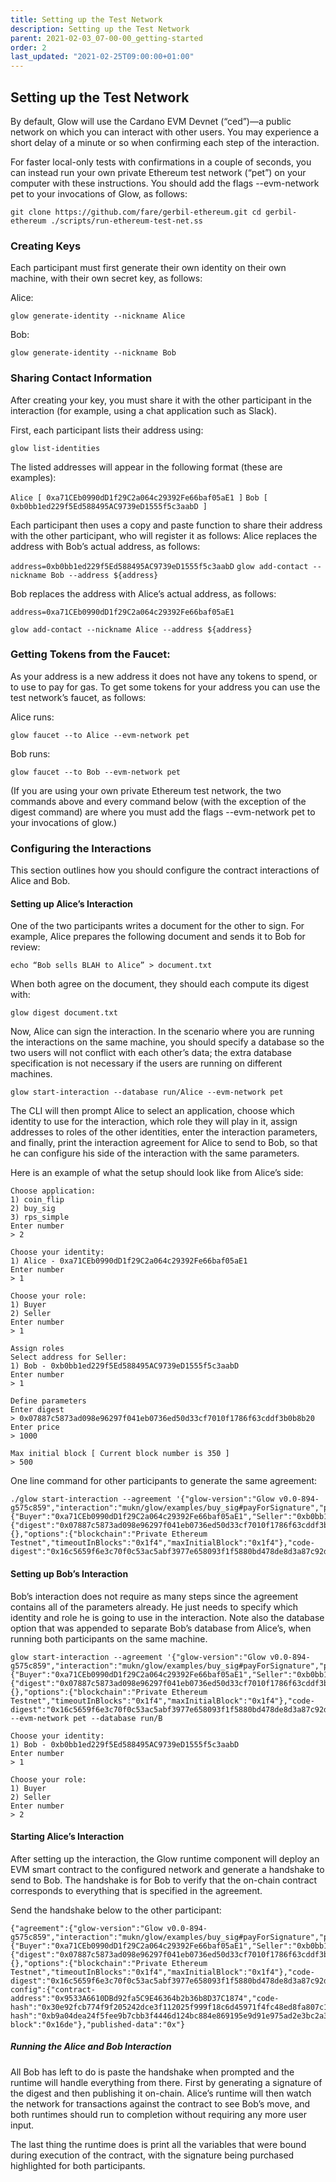 ```yaml
---
title: Setting up the Test Network
description: Setting up the Test Network
parent: 2021-02-03_07-00-00_getting-started
order: 2
last_updated: "2021-02-25T09:00:00+01:00"
---
```

## Setting up the Test Network

By default, Glow will use the Cardano EVM Devnet (“ced”)—a public network on which you can interact with other users. You may experience a short delay of a minute or so when confirming each step of the interaction.

For faster local-only tests with confirmations in a couple of seconds, you can instead run your own private Ethereum test network (“pet”) on your computer with these instructions. You should add the flags --evm-network pet to your invocations of Glow, as follows:

`git clone https://github.com/fare/gerbil-ethereum.git
cd gerbil-ethereum
./scripts/run-ethereum-test-net.ss`

### Creating Keys
Each participant must first generate their own identity on their own machine, with their own secret key, as follows:

Alice:

`glow generate-identity --nickname Alice`

Bob:

`glow generate-identity --nickname Bob`

### Sharing Contact Information
After creating your key, you must share it with the other participant in the interaction (for example, using a chat application such as Slack).

First, each participant lists their address using:

`glow list-identities`

The listed addresses will appear in the following format (these are examples):

`Alice [ 0xa71CEb0990dD1f29C2a064c29392Fe66baf05aE1 ]`
`Bob [ 0xb0bb1ed229f5Ed588495AC9739eD1555f5c3aabD ]`

Each participant then uses a copy and paste function to share their address with the other participant, who will register it as follows:
Alice replaces the address with Bob’s actual address, as follows:

`address=0xb0bb1ed229f5Ed588495AC9739eD1555f5c3aabD`
`glow add-contact --nickname Bob --address ${address}`

Bob replaces the address with Alice’s actual address, as follows:

`address=0xa71CEb0990dD1f29C2a064c29392Fe66baf05aE1`

`glow add-contact --nickname Alice --address ${address}`

### Getting Tokens from the Faucet:
As your address is a new address it does not have any tokens to spend, or to use to pay for gas. To get some tokens for your address you can use the test network’s faucet, as follows:

Alice runs:

`glow faucet --to Alice --evm-network pet`

Bob runs:

`glow faucet --to Bob --evm-network pet`

(If you are using your own private Ethereum test network, the two commands above and every command below (with the exception of the digest command) are where you must add the flags --evm-network pet to your invocations of glow.)

### Configuring the Interactions
This section outlines how you should configure the contract interactions of Alice and Bob. 

#### Setting up Alice’s Interaction
One of the two participants writes a document for the other to sign. For example, Alice prepares the following document and sends it to Bob for review:

`echo “Bob sells BLAH to Alice” > document.txt`

When both agree on the document, they should each compute its digest with:

`glow digest document.txt`

Now, Alice can sign the interaction. In the scenario where you are running the interactions on the same machine, you should specify a database so the two users will not conflict with each other’s data; the extra database specification is not necessary if the users are running on different machines.

`glow start-interaction --database run/Alice --evm-network pet`

The CLI will then prompt Alice to select an application, choose which identity to use for the interaction, which role they will play in it, assign addresses to roles of the other identities, enter the interaction parameters, and finally, print the interaction agreement for Alice to send to Bob, so that he can configure his side of the interaction with the same parameters.

Here is an example of what the setup should look like from Alice’s side:

```
Choose application:
1) coin_flip
2) buy_sig
3) rps_simple
Enter number
> 2
```

```
Choose your identity:
1) Alice - 0xa71CEb0990dD1f29C2a064c29392Fe66baf05aE1
Enter number
> 1
```

```
Choose your role:
1) Buyer
2) Seller
Enter number
> 1
```

```
Assign roles
Select address for Seller:
1) Bob - 0xb0bb1ed229f5Ed588495AC9739eD1555f5c3aabD
Enter number
> 1
```

```
Define parameters
Enter digest
> 0x07887c5873ad098e96297f041eb0736ed50d33cf7010f1786f63cddf3b0b8b20
Enter price
> 1000
```

```
Max initial block [ Current block number is 350 ]
> 500
```

One line command for other participants to generate the same agreement:
```
./glow start-interaction --agreement '{"glow-version":"Glow v0.0-894-g575c859","interaction":"mukn/glow/examples/buy_sig#payForSignature","participants":{"Buyer":"0xa71CEb0990dD1f29C2a064c29392Fe66baf05aE1","Seller":"0xb0bb1ed229f5Ed588495AC9739eD1555f5c3aabD"},"parameters":{"digest":"0x07887c5873ad098e96297f041eb0736ed50d33cf7010f1786f63cddf3b0b8b20","price":"0x3e8"},"reference":{},"options":{"blockchain":"Private Ethereum Testnet","timeoutInBlocks":"0x1f4","maxInitialBlock":"0x1f4"},"code-digest":"0x16c5659f6e3c70f0c53ac5abf3977e658093f1f5880bd478de8d3a87c92d9607"}'
```

#### Setting up Bob’s Interaction
Bob’s interaction does not require as many steps since the agreement contains all of the parameters already. He just needs to specify which identity and role he is going to use in the interaction. Note also the database option that was appended to separate Bob’s database from Alice’s, when running both participants on the same machine.

```
glow start-interaction --agreement '{"glow-version":"Glow v0.0-894-g575c859","interaction":"mukn/glow/examples/buy_sig#payForSignature","participants":{"Buyer":"0xa71CEb0990dD1f29C2a064c29392Fe66baf05aE1","Seller":"0xb0bb1ed229f5Ed588495AC9739eD1555f5c3aabD"},"parameters":{"digest":"0x07887c5873ad098e96297f041eb0736ed50d33cf7010f1786f63cddf3b0b8b20","price":"0x3e8"},"reference":{},"options":{"blockchain":"Private Ethereum Testnet","timeoutInBlocks":"0x1f4","maxInitialBlock":"0x1f4"},"code-digest":"0x16c5659f6e3c70f0c53ac5abf3977e658093f1f5880bd478de8d3a87c92d9607"}' --evm-network pet --database run/B
```

```
Choose your identity:
1) Bob - 0xb0bb1ed229f5Ed588495AC9739eD1555f5c3aabD
Enter number
> 1
```

```
Choose your role:
1) Buyer
2) Seller
Enter number
> 2
```

#### Starting Alice’s Interaction
After setting up the interaction, the Glow runtime component will deploy an EVM smart contract to the configured network and generate a handshake to send to Bob. The handshake is for Bob to verify that the on-chain contract corresponds to everything that is specified in the agreement.

Send the handshake below to the other participant:
```
{"agreement":{"glow-version":"Glow v0.0-894-g575c859","interaction":"mukn/glow/examples/buy_sig#payForSignature","participants":{"Buyer":"0xa71CEb0990dD1f29C2a064c29392Fe66baf05aE1","Seller":"0xb0bb1ed229f5Ed588495AC9739eD1555f5c3aabD"},"parameters":{"digest":"0x07887c5873ad098e96297f041eb0736ed50d33cf7010f1786f63cddf3b0b8b20","price":"0x3e8"},"reference":{},"options":{"blockchain":"Private Ethereum Testnet","timeoutInBlocks":"0x1f4","maxInitialBlock":"0x1f4"},"code-digest":"0x16c5659f6e3c70f0c53ac5abf3977e658093f1f5880bd478de8d3a87c92d9607"},"contract-config":{"contract-address":"0x9533A6610DBd92fa5C9E46364b2b36b8D37C1874","code-hash":"0x30e92fcb774f9f205242dce3f112025f999f18c6d45971f4fc48ed8fa807c1d9","creation-hash":"0xb9a04dea24f5fee9b7cbb3f4446d124bc884e869195e9d91e975ad2e3bc2a30b","creation-block":"0x16de"},"published-data":"0x"}
```

##### Running the Alice and Bob Interaction
All Bob has left to do is paste the handshake when prompted and the runtime will handle everything from there. First by generating a signature of the digest and then publishing it on-chain. Alice’s runtime will then watch the network for transactions against the contract to see Bob’s move, and both runtimes should run to completion without requiring any more user input.

The last thing the runtime does is print all the variables that were bound during execution of the contract, with the signature being purchased highlighted for both participants.
